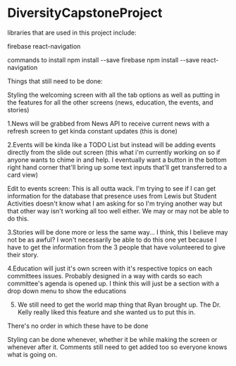
# DiversityCapstoneProject

libraries that are used in this project include:

firebase
react-navigation

commands to install 
npm install --save firebase
npm install --save react-navigation

Things that still need to be done:

Styling the welcoming screen with all the tab options as well as putting in the features for all the other screens (news, education, the events, and stories)

1.News will be grabbed from News API to receive current news with a refresh screen to get kinda constant updates (this is done)

2.Events will be kinda like a TODO List but instead will be adding events directly from the slide out screen (this what i'm currently working on so if anyone wants to chime in and help. I eventually want a button in the bottom right hand corner that'll bring up some text inputs that'll get transferred to a card view)

Edit to events screen: This is all outta wack. I'm trying to see if I can get information for the database that presence uses from Lewis but Student Activities doesn't know what I am asking for so I'm trying another way but that other way isn't working all too well either. We may or may not be able to do this.

3.Stories will be done more or less the same way... I think, this I believe may not be as awful? I won't necessarily be able to do this one yet because I have to get the information from the 3 people that have volunteered to give their story.

4.Education will just it's own screen with it's respective topics on each committees issues. Probably designed in a way with cards so each committee's agenda is opened up. I think this will just be a section with a drop down menu to show the educations

5. We still need to get the world map thing that Ryan brought up. The Dr. Kelly really liked this feature and she wanted us to put this in.


There's no order in which these have to be done

Styling can be done whenever, whether it be while making the screen or whenever after it.
Comments still need to get added too so everyone knows what is going on.
